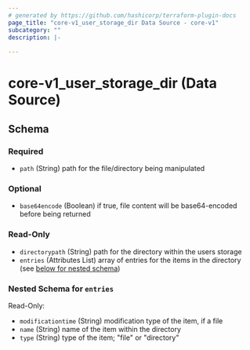 ```yaml
---
# generated by https://github.com/hashicorp/terraform-plugin-docs
page_title: "core-v1_user_storage_dir Data Source - core-v1"
subcategory: ""
description: |-
  
---
```


# core-v1_user_storage_dir (Data Source)





<!-- schema generated by tfplugindocs -->
## Schema

### Required

- `path` (String) path for the file/directory being manipulated

### Optional

- `base64encode` (Boolean) if true, file content will be base64-encoded before being returned

### Read-Only

- `directorypath` (String) path for the directory within the users storage
- `entries` (Attributes List) array of entries for the items in the directory (see [below for nested schema](#nestedatt--entries))

<a id="nestedatt--entries"></a>
### Nested Schema for `entries`

Read-Only:

- `modificationtime` (String) modification type of the item, if a file
- `name` (String) name of the item within the directory
- `type` (String) type of the item; "file" or "directory"
